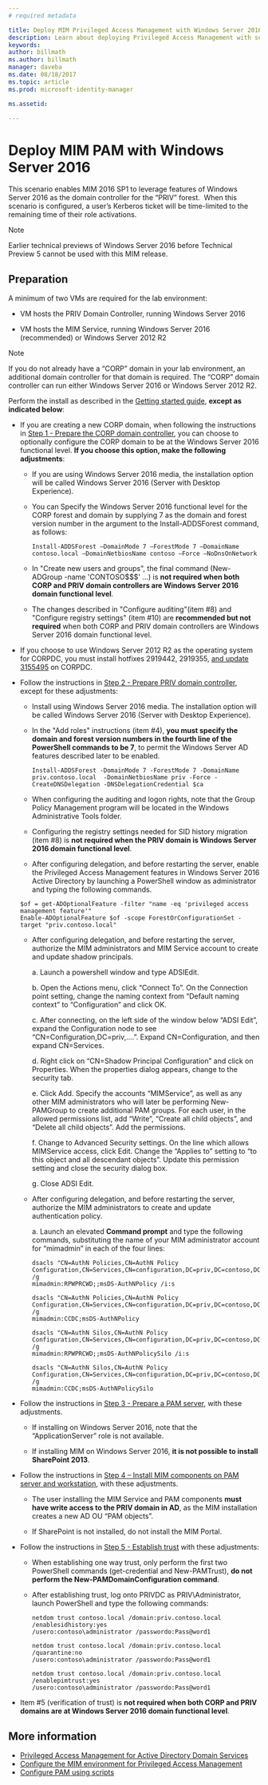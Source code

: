 ```yaml
---
# required metadata

title: Deploy MIM Privileged Access Management with Windows Server 2016 | Microsoft Docs
description: Learn about deploying Privileged Access Management with server 2016
keywords:
author: billmath
ms.author: billmath
manager: daveba
ms.date: 08/18/2017
ms.topic: article
ms.prod: microsoft-identity-manager

ms.assetid:

---
```




# Deploy MIM PAM with Windows Server 2016


This scenario enables MIM 2016 SP1 to leverage features of Windows Server 2016 as the domain controller for the “PRIV” forest.  When this scenario is configured, a user’s Kerberos ticket will be time-limited to the remaining time of their role activations. 

> [!Note]
> Earlier technical previews of Windows Server 2016 before Technical Preview 5 cannot be used with this MIM release.

## Preparation

A minimum of two VMs are required for the lab environment:

-   VM hosts the PRIV Domain Controller, running Windows Server 2016

-   VM hosts the MIM Service, running Windows Server 2016 (recommended) or Windows Server 2012 R2

> [!NOTE]
> If you do not already have a “CORP” domain in your lab environment, an additional domain controller for that domain is required. The “CORP” domain controller can run either Windows Server 2016 or Windows Server 2012 R2.


Perform the install as described in the [Getting started guide](privileged-identity-management-for-active-directory-domain-services.md), **except as indicated below**:

- If you are creating a new CORP domain, when following the instructions in [Step 1 - Prepare the CORP domain controller](step-1-prepare-corp-domain.md), you can choose to optionally configure the CORP domain to be at the Windows Server 2016 functional level. **If you choose this option, make the following adjustments**:

  - If you are using Windows Server 2016 media, the installation option will be called Windows Server 2016 (Server with Desktop Experience).

  - You can Specify the Windows Server 2016 functional level for the CORP forest and domain by supplying 7 as the domain and forest version number in the argument to the Install-ADDSForest command, as follows:
    ```
    Install-ADDSForest –DomainMode 7 –ForestMode 7 –DomainName contoso.local –DomainNetbiosName contoso –Force –NoDnsOnNetwork
    ```
  - In "Create new users and groups", the final command (New-ADGroup -name 'CONTOSO\$\$\$' …) is **not required when both CORP and PRIV domain controllers are Windows Server 2016 domain functional level**.

  - The changes described in "Configure auditing"(item #8) and "Configure registry settings" (item #10) are **recommended but not required** when both CORP and PRIV domain controllers are Windows Server 2016 domain functional level.

- If you choose to use Windows Server 2012 R2 as the operating system for CORPDC, you must install hotfixes 2919442, 2919355, [and update 3155495](https://support.microsoft.com/kb/3156418) on CORPDC.

- Follow the instructions in [Step 2 - Prepare PRIV domain controller](step-2-prepare-priv-domain-controller.md), except for these adjustments:

  -   Install using Windows Server 2016 media. The installation option will be called Windows Server 2016 (Server with Desktop Experience).

  -   In the "Add roles" instructions (item #4), **you must specify the domain and forest version numbers in the fourth line of the PowerShell commands to be 7**, to permit the Windows Server AD features described later to be enabled.

      ```
      Install-ADDSForest -DomainMode 7 -ForestMode 7 -DomainName priv.contoso.local  -DomainNetbiosName priv -Force -CreateDNSDelegation -DNSDelegationCredential $ca
      ```  

  -   When configuring the auditing and logon rights, note that the Group Policy Management program will be located in the Windows Administrative Tools folder.

  -   Configuring the registry settings needed for SID history migration (item #8) is **not required when the PRIV domain is Windows Server 2016 domain functional level**.

  -   After configuring delegation, and before restarting the server, enable the Privileged Access Management features in Windows Server 2016 Active Directory by launching a PowerShell window as administrator and typing the following commands.

  ```
  $of = get-ADOptionalFeature -filter "name -eq 'privileged access management feature'"
  Enable-ADOptionalFeature $of -scope ForestOrConfigurationSet -target "priv.contoso.local"
  ```

  - After configuring delegation, and before restarting the server, authorize the MIM administrators and MIM Service account to create and update shadow principals.

    a. Launch a powershell window and type ADSIEdit.

    b. Open the Actions menu, click “Connect To”. On the Connection point setting, change the naming context from “Default naming context” to “Configuration” and click OK.

    c. After connecting, on the left side of the window below “ADSI Edit”, expand the Configuration node to see “CN=Configuration,DC=priv,....”. Expand CN=Configuration, and then expand CN=Services.

    d. Right click on “CN=Shadow Principal Configuration” and click on Properties. When the properties dialog appears, change to the security tab.

    e. Click Add. Specify the accounts “MIMService”, as well as any other MIM administrators who will later be performing New-PAMGroup to create additional PAM groups. For each user, in the allowed permissions list, add “Write”, “Create all child objects”, and “Delete all child objects”. Add the permissions.

    f. Change to Advanced Security settings. On the line which allows MIMService access, click Edit. Change the “Applies to” setting to “to this object and all descendant objects”. Update this permission setting and close the security dialog box.

    g. Close ADSI Edit.

  - After configuring delegation, and before restarting the server, authorize the MIM administrators to create and update authentication policy.

    a.  Launch an elevated **Command prompt** and type the following commands, substituting the name of your MIM administrator account for “mimadmin” in each of the four lines:
    ```
    dsacls "CN=AuthN Policies,CN=AuthN Policy
    Configuration,CN=Services,CN=configuration,DC=priv,DC=contoso,DC=local" /g
    mimadmin:RPWPRCWD;;msDS-AuthNPolicy /i:s

    dsacls "CN=AuthN Policies,CN=AuthN Policy
    Configuration,CN=Services,CN=configuration,DC=priv,DC=contoso,DC=local" /g
    mimadmin:CCDC;msDS-AuthNPolicy

    dsacls "CN=AuthN Silos,CN=AuthN Policy
    Configuration,CN=Services,CN=configuration,DC=priv,DC=contoso,DC=local" /g
    mimadmin:RPWPRCWD;;msDS-AuthNPolicySilo /i:s

    dsacls "CN=AuthN Silos,CN=AuthN Policy
    Configuration,CN=Services,CN=configuration,DC=priv,DC=contoso,DC=local" /g
    mimadmin:CCDC;msDS-AuthNPolicySilo
    ```


- Follow the instructions in [Step 3 - Prepare a PAM server](step-3-prepare-pam-server.md), with these adjustments.

  -   If installing on Windows Server 2016, note that the “ApplicationServer” role is not available.

  -   If installing MIM on Windows Server 2016, **it is not possible to install SharePoint 2013**.

- Follow the instructions in [Step 4 – Install MIM components on PAM server and workstation](step-4-install-mim-components-on-pam-server.md), with these adjustments.

  -   The user installing the MIM Service and PAM components **must have write access to the PRIV domain in AD**, as the MIM installation creates a new AD OU “PAM objects”.

  -   If SharePoint is not installed, do not install the MIM Portal.

- Follow the instructions in [Step 5 - Establish trust](step-5-establish-trust-between-priv-corp-forests.md) with these adjustments:

  - When establishing one way trust, only perform the first two PowerShell commands (get-credential and New-PAMTrust), **do not perform the New-PAMDomainConfiguration command**.

  - After establishing trust, log onto PRIVDC as PRIV\\Administrator, launch PowerShell and type the following commands:
    ```
    netdom trust contoso.local /domain:priv.contoso.local /enablesidhistory:yes
    /usero:contoso\administrator /passwordo:Pass@word1

    netdom trust contoso.local /domain:priv.contoso.local /quarantine:no
    /usero:contoso\administrator /passwordo:Pass@word1  

    netdom trust contoso.local /domain:priv.contoso.local /enablepimtrust:yes
    /usero:contoso\administrator /passwordo:Pass@word1
    ```

- Item #5 (verification of trust) is **not required when both CORP and PRIV domains are at Windows Server 2016 domain functional level**.

## More information

- [Privileged Access Management for Active Directory Domain Services](privileged-identity-management-for-active-directory-domain-services.md)
- [Configure the MIM environment for Privileged Access Management](configuring-mim-environment-for-pam.md)
- [Configure PAM using scripts](sp1-pam-configure-using-scripts.md)
